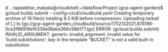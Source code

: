 d ..
rajasekhar_malyala@cloudshell:~/dataflow/Project (gcp-agent-garden)$ gcloud builds submit --config=cicd/cloudbuild.yaml
Creating temporary archive of 19 file(s) totalling 9.3 KiB before compression.
Uploading tarball of [.] to [gs://gcp-agent-garden_cloudbuild/source/1752132021.876196-0ce2f86916ef4339a08aba366c58b177.tgz]
ERROR: (gcloud.builds.submit) INVALID_ARGUMENT: generic::invalid_argument: invalid value for 'build.substitutions': key in the template "BUCKET" is not a valid built-in substitution
